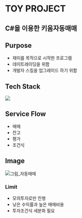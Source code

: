 # TOY PROJECT

## C#을 이용한 키움자동매매

## Purpose
* 재미를 목적으로 시작한 프로그램
* 데이트레이딩을 위함
* 개발자 스킬을 업그레이드 하기 위함

## Tech Stack
<img src="https://img.shields.io/badge/.NET-007396?style=for-the-badge&logo=java&logoColor=white">

## Service Flow
 * 매매
 * 잔고
 * 평가
 * 조건식

## Image
![그림_자동매매](https://user-images.githubusercontent.com/29768432/189917443-f1fb0b6f-ba7e-4815-b692-ffbe14776a81.png)


### Limit
* 모의투자로만 진행
* 낮은 수익률과 높은 매매비용
* 투자조건식 세분화 필요
